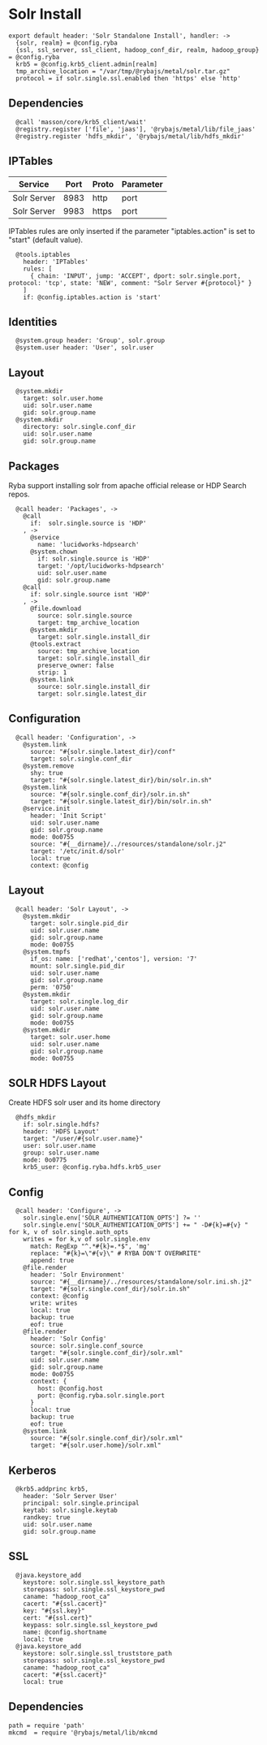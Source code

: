 
# Solr Install

    export default header: 'Solr Standalone Install', handler: ->
      {solr, realm} = @config.ryba
      {ssl, ssl_server, ssl_client, hadoop_conf_dir, realm, hadoop_group} = @config.ryba
      krb5 = @config.krb5_client.admin[realm]
      tmp_archive_location = "/var/tmp/@rybajs/metal/solr.tar.gz"
      protocol = if solr.single.ssl.enabled then 'https' else 'http'

## Dependencies

      @call 'masson/core/krb5_client/wait'
      @registry.register ['file', 'jaas'], '@rybajs/metal/lib/file_jaas'
      @registry.register 'hdfs_mkdir', '@rybajs/metal/lib/hdfs_mkdir'

## IPTables

| Service      | Port  | Proto       | Parameter          |
|--------------|-------|-------------|--------------------|
| Solr Server  | 8983  | http        | port               |
| Solr Server  | 9983  | https       | port               |

IPTables rules are only inserted if the parameter "iptables.action" is set to
"start" (default value).

      @tools.iptables
        header: 'IPTables'
        rules: [
          { chain: 'INPUT', jump: 'ACCEPT', dport: solr.single.port, protocol: 'tcp', state: 'NEW', comment: "Solr Server #{protocol}" }
        ]
        if: @config.iptables.action is 'start'

## Identities

      @system.group header: 'Group', solr.group
      @system.user header: 'User', solr.user

## Layout

      @system.mkdir
        target: solr.user.home
        uid: solr.user.name
        gid: solr.group.name
      @system.mkdir
        directory: solr.single.conf_dir
        uid: solr.user.name
        gid: solr.group.name

## Packages

Ryba support installing solr from apache official release or HDP Search repos.

      @call header: 'Packages', ->
        @call
          if:  solr.single.source is 'HDP'
        , ->
          @service
            name: 'lucidworks-hdpsearch'
          @system.chown
            if: solr.single.source is 'HDP'
            target: '/opt/lucidworks-hdpsearch'
            uid: solr.user.name
            gid: solr.group.name
        @call
          if: solr.single.source isnt 'HDP'
        , ->
          @file.download
            source: solr.single.source
            target: tmp_archive_location
          @system.mkdir
            target: solr.single.install_dir
          @tools.extract
            source: tmp_archive_location
            target: solr.single.install_dir
            preserve_owner: false
            strip: 1
          @system.link
            source: solr.single.install_dir
            target: solr.single.latest_dir

## Configuration

      @call header: 'Configuration', ->
        @system.link
          source: "#{solr.single.latest_dir}/conf"
          target: solr.single.conf_dir
        @system.remove
          shy: true
          target: "#{solr.single.latest_dir}/bin/solr.in.sh"
        @system.link
          source: "#{solr.single.conf_dir}/solr.in.sh"
          target: "#{solr.single.latest_dir}/bin/solr.in.sh"
        @service.init
          header: 'Init Script'
          uid: solr.user.name
          gid: solr.group.name
          mode: 0o0755
          source: "#{__dirname}/../resources/standalone/solr.j2"
          target: '/etc/init.d/solr'
          local: true
          context: @config

## Layout

      @call header: 'Solr Layout', ->
        @system.mkdir
          target: solr.single.pid_dir
          uid: solr.user.name
          gid: solr.group.name
          mode: 0o0755
        @system.tmpfs
          if_os: name: ['redhat','centos'], version: '7'
          mount: solr.single.pid_dir
          uid: solr.user.name
          gid: solr.group.name
          perm: '0750'
        @system.mkdir
          target: solr.single.log_dir
          uid: solr.user.name
          gid: solr.group.name
          mode: 0o0755
        @system.mkdir
          target: solr.user.home
          uid: solr.user.name
          gid: solr.group.name
          mode: 0o0755

## SOLR HDFS Layout
Create HDFS solr user and its home directory

      @hdfs_mkdir
        if: solr.single.hdfs?
        header: 'HDFS Layout'
        target: "/user/#{solr.user.name}"
        user: solr.user.name
        group: solr.user.name
        mode: 0o0775
        krb5_user: @config.ryba.hdfs.krb5_user

## Config

      @call header: 'Configure', ->
        solr.single.env['SOLR_AUTHENTICATION_OPTS'] ?= ''
        solr.single.env['SOLR_AUTHENTICATION_OPTS'] += " -D#{k}=#{v} "  for k, v of solr.single.auth_opts
        writes = for k,v of solr.single.env
          match: RegExp "^.*#{k}=.*$", 'mg'
          replace: "#{k}=\"#{v}\" # RYBA DON'T OVERWRITE"
          append: true
        @file.render
          header: 'Solr Environment'
          source: "#{__dirname}/../resources/standalone/solr.ini.sh.j2"
          target: "#{solr.single.conf_dir}/solr.in.sh"
          context: @config
          write: writes
          local: true
          backup: true
          eof: true
        @file.render
          header: 'Solr Config'
          source: solr.single.conf_source
          target: "#{solr.single.conf_dir}/solr.xml"
          uid: solr.user.name
          gid: solr.group.name
          mode: 0o0755
          context: {
            host: @config.host
            port: @config.ryba.solr.single.port
          }
          local: true
          backup: true
          eof: true
        @system.link
          source: "#{solr.single.conf_dir}/solr.xml"
          target: "#{solr.user.home}/solr.xml"

## Kerberos

      @krb5.addprinc krb5,
        header: 'Solr Server User'
        principal: solr.single.principal
        keytab: solr.single.keytab
        randkey: true
        uid: solr.user.name
        gid: solr.group.name

## SSL

      @java.keystore_add
        keystore: solr.single.ssl_keystore_path
        storepass: solr.single.ssl_keystore_pwd
        caname: "hadoop_root_ca"
        cacert: "#{ssl.cacert}"
        key: "#{ssl.key}"
        cert: "#{ssl.cert}"
        keypass: solr.single.ssl_keystore_pwd
        name: @config.shortname
        local: true
      @java.keystore_add
        keystore: solr.single.ssl_truststore_path
        storepass: solr.single.ssl_keystore_pwd
        caname: "hadoop_root_ca"
        cacert: "#{ssl.cacert}"
        local: true

## Dependencies

    path = require 'path'
    mkcmd  = require '@rybajs/metal/lib/mkcmd
